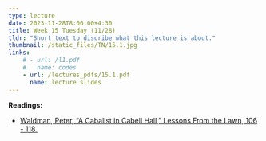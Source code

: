 ```yaml
---
type: lecture
date: 2023-11-28T8:00:00+4:30
title: Week 15 Tuesday (11/28)
tldr: "Short text to discribe what this lecture is about."
thumbnail: /static_files/TN/15.1.jpg
links: 
    # - url: /l1.pdf
    #   name: codes
    - url: /lectures_pdfs/15.1.pdf
      name: lecture slides
---
```

**Readings:**
- [Waldman, Peter, “A Cabalist in Cabell Hall,” Lessons From the Lawn, 106 - 118.](/readings_pdfs/week2/TH/r1.pdf)

